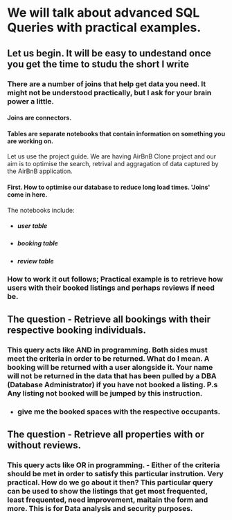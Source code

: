 # We will talk about advanced SQL Queries with practical examples.
## Let us begin. It will be easy to undestand once you get the time to studu the short I write

### There are a number of joins that help get data you need. It might not be understood practically, but I ask for your brain power a little.

#### Joins are connectors. 
#### Tables are separate notebooks that contain information on something you are working on.

Let us use the project guide. We are having AirBnB Clone project and our aim is to optimise the search, retrival and aggragation of data captured by the AirBnB application.

#### First. How to optimise our database to reduce long load times. 'Joins' come in here.

The notebooks include:

- ##### user table
- ##### booking table
- ##### review table

### How to work it out follows; Practical example is to retrieve how users with their booked listings and perhaps reviews if need be.

## The question - Retrieve all bookings with their respective booking individuals. 

### This query acts like AND in programming. Both sides must meet the criteria in order to be returned. What do I mean. A booking will be returned with a user alongside it. Your name will not be returned in the data that has been pulled by a DBA (Database Administrator) if you have not booked a listing. P.s Any listing not booked will be jumped by this instruction.

- ### give me the booked spaces with the respective occupants.

## The question - Retrieve all properties with or without reviews.

### This query acts like OR in programming. - Either of the criteria should be met in order to satisfy this particular instrution. Very practical. How do we go about it then? This particular query can be used to show the listings that get most frequented, least frequented, need improvement, maitain the form and more. This is for Data analysis and security purposes.